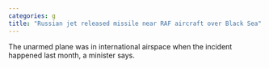 ```yaml
---
categories: g
title: "Russian jet released missile near RAF aircraft over Black Sea"
---
```

The unarmed plane was in international airspace when the incident happened last month, a minister says.